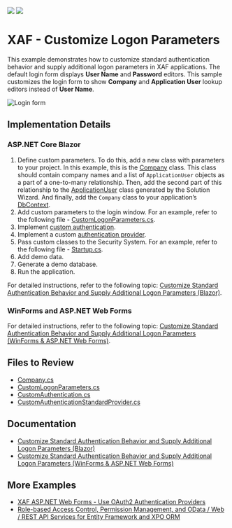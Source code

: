 <!-- default badges list -->
[![](https://img.shields.io/badge/Open_in_DevExpress_Support_Center-FF7200?style=flat-square&logo=DevExpress&logoColor=white)](https://supportcenter.devexpress.com/ticket/details/T1145991)
[![](https://img.shields.io/badge/📖_How_to_use_DevExpress_Examples-e9f6fc?style=flat-square)](https://docs.devexpress.com/GeneralInformation/403183)
<!-- default badges end -->
# XAF - Customize Logon Parameters

This example demonstrates how to customize standard authentication behavior and supply additional logon parameters in XAF applications. The default login form displays **User Name** and **Password** editors. This sample customizes the login form to show **Company** and **Application User** lookup editors instead of **User Name**.

![Login form](https://docs.devexpress.com/eXpressAppFramework/images/custom-logon-prameters-blazor.png)

## Implementation Details

### ASP.NET Core Blazor

1. Define custom parameters. To do this, add a new class with parameters to your project. In this example, this is the [Company](./CS/EF/EFCoreCustomLogonAll.Module/BusinessObjects/Company.cs) class. This class should contain company names and a list of `ApplicationUser` objects as a part of a one-to-many relationship. Then, add the second part of this relationship to the [ApplicationUser](./CS/EF/EFCoreCustomLogonAll.Module/BusinessObjects/ApplicationUser.cs#L28) class generated by the Solution Wizard. And finally, add the `Company` class to your application’s [DbContext](./CS/EF/EFCoreCustomLogonAll.Module/BusinessObjects/EFCoreCustomLogonAllDbContext.cs#L43).
2. Add custom parameters to the login window. For an example, refer to the following file - [CustomLogonParameters.cs](./CS/EF/EFCoreCustomLogonAll.Blazor.Server/Security/CustomLogonParameters.cs).
3. Implement [custom authentication](./CS/EF/EFCoreCustomLogonAll.Blazor.Server/Security/CustomAuthentication.cs).
4. Implement a custom [authentication provider](./CS/EF/EFCoreCustomLogonAll.Blazor.Server/Security/CustomAuthenticationStandardProvider.cs).
5. Pass custom classes to the Security System. For an example, refer to the following file - [Startup.cs](./CS/EF/EFCoreCustomLogonAll.Blazor.Server/Startup.cs#L73-L78).
6. Add demo data.
7. Generate a demo database.
8. Run the application.

For detailed instructions, refer to the following topic: [Customize Standard Authentication Behavior and Supply Additional Logon Parameters (Blazor)](https://docs.devexpress.com/eXpressAppFramework/404264/data-security-and-safety/security-system/authentication/customize-standard-authentication-behavior-and-supply-additional-logon-parameters/customize-authentication-behavior-blazor).

### WinForms and ASP.NET Web Forms

For detailed instructions, refer to the following topic: [Customize Standard Authentication Behavior and Supply Additional Logon Parameters (WinForms & ASP.NET Web Forms)](https://docs.devexpress.com/eXpressAppFramework/112982/data-security-and-safety/security-system/authentication/customize-standard-authentication-behavior-and-supply-additional-logon-parameters/customize-authentication-behavior-web).

## Files to Review
* [Company.cs](./CS/EF/EFCoreCustomLogonAll.Module/BusinessObjects/Company.cs)
* [CustomLogonParameters.cs](./CS/EF/EFCoreCustomLogonAll.Blazor.Server/Security/CustomLogonParameters.cs)
* [CustomAuthentication.cs](./CS/EF/EFCoreCustomLogonAll.Blazor.Server/Security/CustomAuthentication.cs)
* [CustomAuthenticationStandardProvider.cs](./CS/EF/EFCoreCustomLogonAll.Blazor.Server/Security/CustomAuthenticationStandardProvider.cs)

## Documentation
* [Customize Standard Authentication Behavior and Supply Additional Logon Parameters (Blazor)](https://docs.devexpress.com/eXpressAppFramework/404264/data-security-and-safety/security-system/authentication/customize-standard-authentication-behavior-and-supply-additional-logon-parameters/customize-authentication-behavior-blazor)
* [Customize Standard Authentication Behavior and Supply Additional Logon Parameters (WinForms & ASP.NET Web Forms)](https://docs.devexpress.com/eXpressAppFramework/112982/data-security-and-safety/security-system/authentication/customize-standard-authentication-behavior-and-supply-additional-logon-parameters/customize-authentication-behavior-web)

## More Examples
* [XAF ASP.NET Web Forms - Use OAuth2 Authentication Providers](https://github.com/DevExpress-Examples/xaf-web-forms-use-oauth2-authentication-providers)
* [Role-based Access Control, Permission Management, and OData / Web / REST API Services for Entity Framework and XPO ORM](https://github.com/DevExpress-Examples/XAF_Security_E4908)
